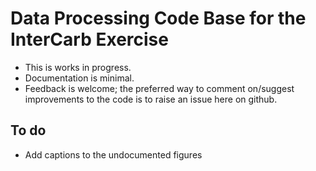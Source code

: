 # Data Processing Code Base for the InterCarb Exercise

+ This is works in progress.
+ Documentation is minimal.
+ Feedback is welcome; the preferred way to comment on/suggest improvements to the code is to raise an issue here on github.

## To do

+ Add captions to the undocumented figures